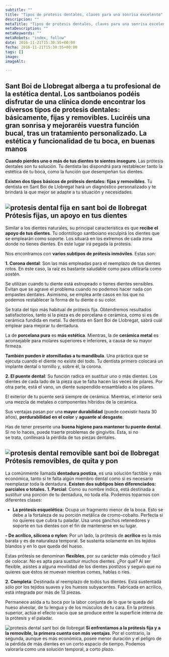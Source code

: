 ```yaml
---
subtitle: ""
title: "Tipos de protesis dentales, claves para una sonrisa excelente"
descripcion: ""
metaTitle: "Tipos de protesis dentales, claves para una sonrisa excelente"
metaDescription: ""
metaKeywords: ""
metaRobots: "index, follow"
date: 2016-11-21T15:30:55+00:00
fecha: 2016-11-21T15:30:55+00:00
tags: []
image: 
imageAlt: 

---
```



**Sant Boi de Llobregat alberga a tu profesional de la estética dental**. Los santboianos podéis disfrutar de una clínica donde encontrar los **diversos tipos de protesis dentales: básicamente, fijas y removibles.** **Luciréis una gran sonrisa y mejoraréis vuestra función bucal, tras un tratamiento personalizado**.
La estética y funcionalidad de tu boca, en buenas manos
-------------------------------------------------------


**Cuando pierdes uno o más de tus dientes te sientes inseguro**. Las prótesis dentales son tu solución. Tu dentista las dispondrá para restablecer tanto la estética de tu boca, como la función que desempeñan tus dientes.

**Existen dos tipos básicos de prótesis dentales: fijas y removibles**. Tu dentista en Sant Boi de Llobregat hará un diagnóstico personalizado y te brindará la que mejor se adapte a tu situación y necesidades.

![protesis dental fija en sant boi de llobregat](http://centredentalbaste.com/wp-content/uploads/2016/11/protesis-dental-fija-sant-boi-llobregat.jpg)
Prótesis fijas, un apoyo en tus dientes
---------------------------------------


Similar a los dientes naturales, su principal característica es que **recibe el apoyo de tus dientes**. Tu odontólogo santboiano esculpirá los dientes que se emplearán como soporte. Los situará en los extremos de cada zona donde no tienes dientes. En este lugar irá pegada la prótesis.

Nos encontramos con **varios subtipos de prótesis inmóviles**. Estas son:

**1. Corona dental**: Son las más empleadas para el reemplazo de tus dientes rotos. En este caso, la raíz es bastante saludable como para utilizarla como sostén.

Se utilizan cuando tu diente está estropeado o tienes dientes sensibles. Evitan que se agrave el problema cuando no podemos hacer nada con empastes dentales. Asimismo, se emplea ante casos en los que no podemos restablecer la forma de tu diente o su color.

Se trata del tipo más habitual de prótesis fija. Obtendremos resultados satisfactorios, tanto si la pieza es de porcelana o cerámica, como si es de cerámica fundida en metal. Tu dentista en Sant Boi de Llobregat, sabrá cuál emplear para mejorar tu dentadura.

La de **porcelana pura** es **más estética**. Mientras, la de **cerámica metal** es aconsejable para molares superiores e inferiores, a causa de su mayor firmeza.

**También pueden ir atornilladas a tu mandíbula**. Una práctica que se ejecuta cuando el diente no existe del todo. Tu dentista primero colocará un implante dental o tornillo y, sobre él, la corona.

**2. El puente dental**: Su función radica en sustituir uno o más dientes. Los dientes de cada lado de la pieza que te falta hacen las veces de pilares. Por otra parte, está el vano, un diente suspendido ensamblado a los pilares.

El exterior de tu puente será siempre de cerámica. Mientras, el interior será una mezcla de metales o componentes híbridos de la cerámica.

Sus ventajas pasan por una **mayor durabilidad** (puede coexistir hasta 30 años), **perdurabilidad en el color** y **aguante al desgaste**.

Has de tener presente una **buena higiene para mantener tu puente dental**. Si no lo haces, puede traerte problemas de gingivitis. Esta, si no se trata, conllevará la pérdida de tus piezas dentales.

![protesis dental removible sant boi de llobregat](http://centredentalbaste.com/wp-content/uploads/2016/11/protesis-dental-removible-sant-boi-llobregat.jpg)
Prótesis removibles, de quita y pon
-----------------------------------


La comúnmente llamada **dentadura postiza**, es una solución factible y más económica, tanto si te falta algún miembro dental como si es necesario reemplazar toda la dentadura. **Existen dos subtipos bien diferenciados: parciales o totales.**
**1. Parcial**: Como su nombre indica, está destinada a sustituir una porción de tu dentadura, no toda ella. Podemos toparnos con diferentes clases:

- **La prótesis esquelética:** Ocupa un fragmento menor de la boca. Esto se debe a la fortaleza de su porción metálica de cromo-cobalto. Perfecta si no quieres que cubra tu paladar. Usa unos ganchos retenedores y soporte en tus dientes con el fin de mantenerse en su lugar.

**- De acrílico, silicona o nylon**: Por un lado, la prótesis de **acrílico** es la más barata y es de naturaleza temporal. Se sustenta solamente en los tejidos blandos y en lo que queda del hueso.

Estas prótesis se denominan **flexibles**, por su carácter más cómodo y fácil de colocar. No es apta para sustituir muchos dientes. ¿Por qué? Al ser flexible, asistes a alguna movilidad de los dientes postizos y seguro que no quieres que éstos se muevan mientras comes, hablas o ríes.

**2. Completa**: Destinada al reemplazo de todos tus dientes. Está sustentada sólo por los tejidos suaves y los huesos subyacentes. Fabricada en acrílico, está integrada por más de 13 piezas.

Permanece asida a tu boca por la labor conjunta de lo que te queda del hueso alveolar, de tu lengua y de los músculos de tu cara. En la prótesis superior, actúa el efecto vacío que se produce entre la superficie interna de la prótesis y el paladar.

![protesis dental sant boi de llobregat](http://centredentalbaste.com/wp-content/uploads/2016/11/protesis-dental-sant-boi-llobregat.png)
**Si enfrentamos a la prótesis fija y a la removible, la primera cuenta con más ventajas**. Por el contrario, la segunda, aunque es más económica, posee menor duración y el peligro de la pérdida de más dientes en un corto espacio de tiempo. Podemos valorarla como una solución temporal, a corto plazo.
